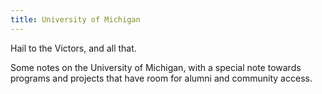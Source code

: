 ```yaml
---
title: University of Michigan
---
```

Hail to the Victors, and all that.

Some notes on the University of Michigan, 
with a special note towards programs and
projects that have room for alumni and
community access.
